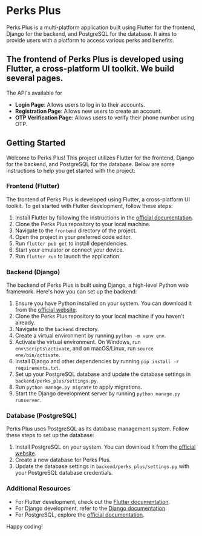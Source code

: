 # Perks Plus

Perks Plus is a multi-platform application built using Flutter for the frontend, Django for the backend, and PostgreSQL for the database. It aims to provide users with a platform to access various perks and benefits.


## The frontend of Perks Plus is developed using Flutter, a cross-platform UI toolkit. We build several pages. 


The API's available for 
- **Login Page**: Allows users to log in to their accounts.
- **Registration Page**: Allows new users to create an account.
- **OTP Verification Page**: Allows users to verify their phone number using OTP.

## Getting Started

Welcome to Perks Plus! This project utilizes Flutter for the frontend, Django for the backend, and PostgreSQL for the database. Below are some instructions to help you get started with the project:

### Frontend (Flutter)

The frontend of Perks Plus is developed using Flutter, a cross-platform UI toolkit. To get started with Flutter development, follow these steps:

1. Install Flutter by following the instructions in the [official documentation](https://flutter.dev/docs/get-started/install).
2. Clone the Perks Plus repository to your local machine.
3. Navigate to the `frontend` directory of the project.
4. Open the project in your preferred code editor.
5. Run `flutter pub get` to install dependencies.
6. Start your emulator or connect your device.
7. Run `flutter run` to launch the application.

### Backend (Django)

The backend of Perks Plus is built using Django, a high-level Python web framework. Here's how you can set up the backend:

1. Ensure you have Python installed on your system. You can download it from the [official website](https://www.python.org/downloads/).
2. Clone the Perks Plus repository to your local machine if you haven't already.
3. Navigate to the `backend` directory.
4. Create a virtual environment by running `python -m venv env`.
5. Activate the virtual environment. On Windows, run `env\Scripts\activate`, and on macOS/Linux, run `source env/bin/activate`.
6. Install Django and other dependencies by running `pip install -r requirements.txt`.
7. Set up your PostgreSQL database and update the database settings in `backend/perks_plus/settings.py`.
8. Run `python manage.py migrate` to apply migrations.
9. Start the Django development server by running `python manage.py runserver`.

### Database (PostgreSQL)

Perks Plus uses PostgreSQL as its database management system. Follow these steps to set up the database:

1. Install PostgreSQL on your system. You can download it from the [official website](https://www.postgresql.org/download/).
2. Create a new database for Perks Plus.
3. Update the database settings in `backend/perks_plus/settings.py` with your PostgreSQL database credentials.

### Additional Resources

- For Flutter development, check out the [Flutter documentation](https://flutter.dev/docs).
- For Django development, refer to the [Django documentation](https://docs.djangoproject.com/en/stable/).
- For PostgreSQL, explore the [official documentation](https://www.postgresql.org/docs/).


Happy coding!


